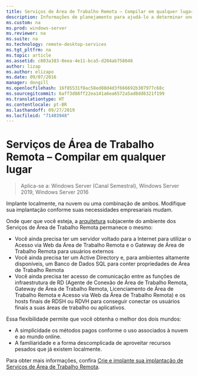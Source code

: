 ```yaml
---
title: Serviços de Área de Trabalho Remota – Compilar em qualquer lugar
description: Informações de planejamento para ajudá-lo a determinar onde hospedar sua implantação do RDS.
ms.custom: na
ms.prod: windows-server
ms.reviewer: na
ms.suite: na
ms.technology: remote-desktop-services
ms.tgt_pltfrm: na
ms.topic: article
ms.assetid: c803a383-0eea-4e11-bca5-d204ab758048
author: lizap
ms.author: elizapo
ms.date: 09/07/2016
manager: dongill
ms.openlocfilehash: 16f85531f8ac58ed80d4d3f666692b307977c68c
ms.sourcegitcommit: 6aff3d88ff22ea141a6ea6572a5ad8dd6321f199
ms.translationtype: HT
ms.contentlocale: pt-BR
ms.lasthandoff: 09/27/2019
ms.locfileid: "71403948"
---
```

# <a name="remote-desktop-services---build-anywhere"></a>Serviços de Área de Trabalho Remota – Compilar em qualquer lugar

>Aplica-se a: Windows Server (Canal Semestral), Windows Server 2019, Windows Server 2016

Implante localmente, na nuvem ou uma combinação de ambos. Modifique sua implantação conforme suas necessidades empresariais mudam.

Onde quer que você esteja, a [arquitetura](desktop-hosting-logical-architecture.md) subjacente do ambiente dos Serviços de Área de Trabalho Remota permanece o mesmo:
- Você ainda precisa ter um servidor voltado para a Internet para utilizar o Acesso via Web da Área de Trabalho Remota e o Gateway de Área de Trabalho Remota para usuários externos
- Você ainda precisa ter um Active Directory e, para ambientes altamente disponíveis, um Banco de Dados SQL para conter propriedades de Área de Trabalho Remota
- Você ainda precisa ter acesso de comunicação entre as funções de infraestrutura de RD (Agente de Conexão de Área de Trabalho Remota, Gateway de Área de Trabalho Remota, Licenciamento de Área de Trabalho Remota e Acesso via Web da Área de Trabalho Remota) e os hosts finais de RDSH ou RDVH para conseguir conectar os usuários finais a suas áreas de trabalho ou aplicativos.

Essa flexibilidade permite que você obtenha o melhor dos dois mundos:
- A simplicidade os métodos pagos conforme o uso associados à nuvem e ao mundo online.
- A familiaridade e a forma descomplicada de aproveitar recursos pesados que já existem localmente.

Para obter mais informações, confira [Crie e implante sua implantação de Serviços de Área de Trabalho Remota](rds-build-and-deploy.md).